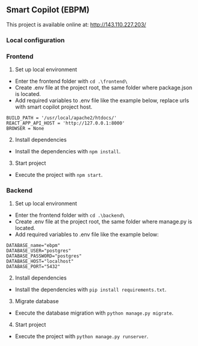 ## Smart Copilot (EBPM)

This project is available online at: http://143.110.227.203/

### Local configuration
### Frontend

1. Set up local environment

- Enter the frontend folder with `cd .\frontend\`
- Create .env file at the project root, the same folder where package.json is located.
- Add required variables to .env file like the example below, replace urls with smart copilot project host.
```
BUILD_PATH = '/usr/local/apache2/htdocs/'
REACT_APP_API_HOST = 'http://127.0.0.1:8000'
BROWSER = None
```
2. Install dependencies

- Install the dependencies with `npm install`.

3. Start project

- Execute the project with `npm start`.

### Backend

1. Set up local environment

- Enter the frontend folder with `cd .\backend\`
- Create .env file at the project root, the same folder where manage.py is located.
- Add required variables to .env file like the example below:
```
DATABASE_name="ebpm"
DATABASE_USER="postgres"
DATABASE_PASSWORD="postgres"
DATABASE_HOST="localhost"
DATABASE_PORT="5432"
```

2. Install dependencies

- Install the dependencies with `pip install requirements.txt`.

3. Migrate database

- Execute the database migration with `python manage.py migrate`.

4. Start project

- Execute the project with `python manage.py runserver`.
